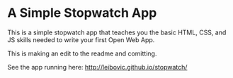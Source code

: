 # A Simple Stopwatch App

This is a simple stopwatch app that teaches you the basic HTML, CSS, and JS
skills needed to write your first Open Web App.

This is making an edit to the readme and comitting.

See the app running here: http://leibovic.github.io/stopwatch/
